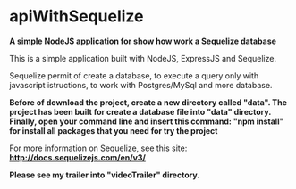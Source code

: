 # apiWithSequelize
**A simple NodeJS application for show how work a Sequelize database**

This is a simple application built with NodeJS, ExpressJS and Sequelize.

Sequelize permit of create a database, to execute a query only with javascript istructions, to work with Postgres/MySql and more database.

**Before of download the project, create a new directory called "data". The project has been built for create a database file into "data" directory. Finally, open your command line and insert this command: "npm install" for install all packages that you need for try the project**

For more information on Sequelize, see this site: **http://docs.sequelizejs.com/en/v3/**

**Please see my trailer into "videoTrailer" directory.**
